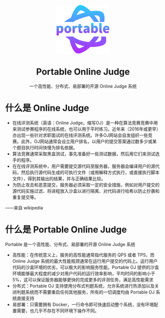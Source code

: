 <div align="center">
   <img src="https://github.com/PortableOJ/portable-docs/blob/master/img/favicon.png?raw=true" alt="MEVCL"/>
   <br>
   <h1>Portable Online Judge</h1>
   <p>一个高性能、分布式、易部署的开源 Online Judge 系统</p>
</div>

# 什么是 Online Judge
 - 在线评测系统（英语：Online Judge，缩写OJ）是一种在算法竞赛竞赛中用来测试参赛程序的在线系统，也可以用于平时练习。近年来（2016年或更早）亦出现一些针对求职面试的在线评测系统。许多OJ网站会自发组织一些竞赛。此外，OJ网站通常会设立用户排名，以用户的提交答案通过数多少或某个题目执行时间快慢为排名依据。
 - 算法竞赛通常采取黑盒测试，事先准备好一些测试数据，然后用它们来测试选手的程序。
 - 在在线评测系统中，用户需要提交源代码至服务器，服务器会编译用户的源代码，然后执行源代码生成的可执行文件（或用解释方式执行，或直接执行脚本文件），得到其输出的结果，并与正确结果比较。
 - 为防止攻击和恶意提交，服务器必须采取一定的安全措施，例如对用户提交的源代码实施过滤、将进程放入沙盒以进行隔离、对代码进行哈希以防止抄袭和重复提交等。

——来自 wikipedia

# 什么是 Portable Online Judge

Portable 是一个高性能、分布式、易部署的开源 Online Judge 系统

 - 高性能：在传统意义上，服务的高性能通常指代服务的 QPS 或者 TPS，而 Online Judge 系统的最大性能瓶颈通常在运行用户提交的代码上。运行用户代码的沙盒环境的优劣，可以极大的影响服务性能。Portable OJ 提供的沙盒环境能够最大程度的减少对用户代码的运行效率影响，平均时间的影响小于 5%，这可以保证服务器能够更快的完成更多的评测任务，满足高性能需求
 - 分布式：Portable OJ 支持使用分布式判题系统，允许系统进行热添加以及关闭判题系统而不需要重启任何其他服务，所有的一切调度均由 Portable OJ 系统直接支持
 - 易部署：只需要拥有 Docker，一行命令即可快速启动整个系统，没有环境配置需要，也几乎不存在不同环境下操作不同。
